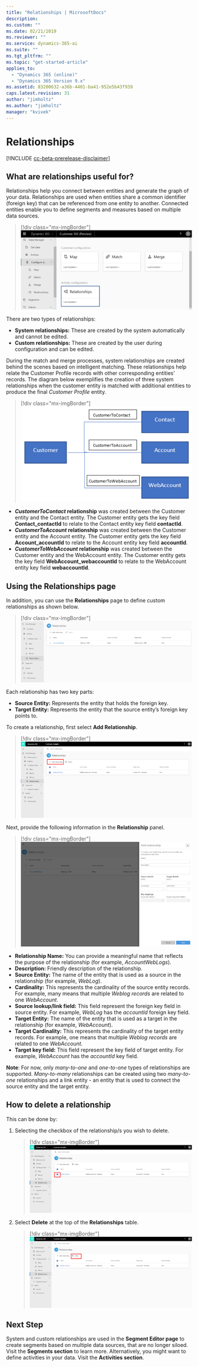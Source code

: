 ```yaml
---
title: "Relationships | MicrosoftDocs"
description: 
ms.custom: ""
ms.date: 02/21/2019
ms.reviewer: ""
ms.service: dynamics-365-ai
ms.suite: ""
ms.tgt_pltfrm: ""
ms.topic: "get-started-article"
applies_to: 
  - "Dynamics 365 (online)"
  - "Dynamics 365 Version 9.x"
ms.assetid: 83200632-a36b-4401-ba41-952e5b43f939
caps.latest.revision: 31
author: "jimholtz"
ms.author: "jimholtz"
manager: "kvivek"
---
```

# Relationships

[!INCLUDE [cc-beta-prerelease-disclaimer](../includes/cc-beta-prerelease-disclaimer.md)]

## What are relationships useful for?

Relationships help you connect between entities and generate the graph of your data. Relationships are used when entities share a common identifier (foreign key) that can be referenced from one entity to another. Connected entities enable you to define segments and measures based on multiple data sources.

> [!div class="mx-imgBorder"] 
> ![](media/configure-data-relationships-tile.png "Relationships tile")

There are two types of relationships:

- **System relationships:** These are created by the system automatically and cannot be edited.
- **Custom relationships:** These are created by the user during configuration and can be edited.

During the match and merge processes, system relationships are created behind the scenes based on intelligent matching. These relationships help relate the Customer Profile records with other corresponding entities' records. The diagram below exemplifies the creation of three system relationships when the customer entity is matched with additional entities to produce the final *Customer Profile* entity.

> [!div class="mx-imgBorder"] 
> ![](media/relationships-entities-merge.png "Relationship creation")

- ***CustomerToContact* relationship** was created between the Customer entity and the Contact entity. The Customer entity gets the key field **Contact_contactId** to relate to the Contact entity key field **contactId**.
- ***CustomerToAccount* relationship** was created between the Customer entity and the Account entity. The Customer entity gets the key field **Account_accountId** to relate to the Account entity key field **accountId**.
- ***CustomerToWebAccount* relationship** was created between the Customer entity and the WebAccount entity. The Customer entity gets the key field **WebAccount_webaccountId** to relate to the WebAccount entity key field **webaccountId**.

## Using the Relationships page

In addition, you can use the **Relationships** page to define custom relationships as shown below.

> [!div class="mx-imgBorder"] 
> ![](media/relationships-custom.png "Custom relationships")

Each relationship has two key parts:

- **Source Entity:** Represents the entity that holds the foreign key.
- **Target Entity:** Represents the entity that the source entity’s foreign key points to.

To create a relationship, first select **Add Relationship**.

> [!div class="mx-imgBorder"] 
> ![](media/add-relationships.png "Add relationships")

Next, provide the following information in the **Relationship** panel.

> [!div class="mx-imgBorder"] 
> ![](media/relationships-add.png "Add a relationship")

- **Relationship Name:** You can provide a meaningful name that reflects the purpose of the relationship (for example, *AccountWebLogs*).
- **Description:** Friendly description of the relationship.
- **Source Entity:** The name of the entity that is used as a source in the relationship (for example, *WebLog*).
- **Cardinality:** This represents the cardinality of the source entity records. For example, many means that multiple *Weblog records* are related to one *WebAccount*.
- **Source lookup/link field:** This field represent the foreign key field in source entity. For example, *WebLog* has the *accountId* foreign key field.
- **Target Entity:** The name of the entity that is used as a target in the relationship (for example, *WebAccount*).
- **Target Cardinality:** This represents the cardinality of the target entity records. For example, one means that multiple *Weblog records* are related to one *WebAccount.*
- **Target key field:** This field represent the key field of target entity. For example, *WebAccount* has the *accountId* key field.

**Note**: For now, only *many-to-one* and *one-to-one* types of relationships are supported. *Many-to-many* relationships can be created using two *many-to-one* relationships and a link entity - an entity that is used to connect the source entity and the target entity.

## How to delete a relationship

This can be done by:

1. Selecting the checkbox of the relationship/s you wish to delete.

   > [!div class="mx-imgBorder"] 
   > ![](media/select-relationship-to-delete.png "Select the relationship to delete")

2. Select **Delete** at the top of the **Relationships** table.

   > [!div class="mx-imgBorder"] 
   > ![](media/delete-relationship.png "Delete relationship")

## Next Step
System and custom relationships are used in the **Segment Editor page** to create segments based on multiple data sources, that are no longer siloed. Visit the **Segments section** to learn more. Alternatively, you might want to define activities in your data. Visit the **Activities section**.


